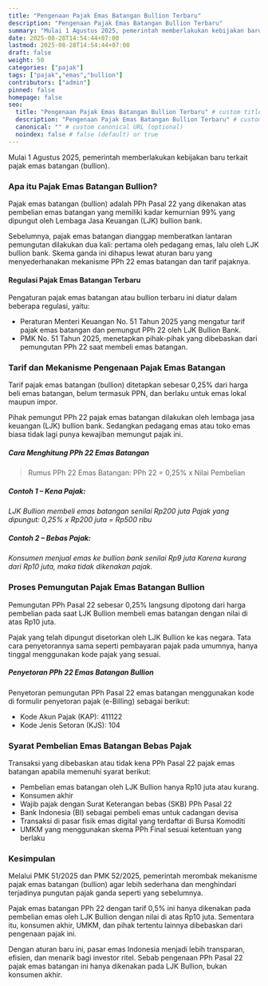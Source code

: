 ```yaml
---
title: "Pengenaan Pajak Emas Batangan Bullion Terbaru"
description: "Pengenaan Pajak Emas Batangan Bullion Terbaru"
summary: "Mulai 1 Agustus 2025, pemerintah memberlakukan kebijakan baru terkait pajak emas batangan (bullion). Pajak emas batangan (bullion) adalah PPh Pasal 22 yang dikenakan atas pembelian emas batangan yang memiliki kadar kemurnian 99% yang dipungut oleh Lembaga Jasa Keuangan (LJK) bullion bank."
date: 2025-08-28T14:54:44+07:00
lastmod: 2025-08-28T14:54:44+07:00
draft: false
weight: 50
categories: ["pajak"]
tags: ["pajak","emas","bullion"]
contributors: ["admin"]
pinned: false
homepage: false
seo:
  title: "Pengenaan Pajak Emas Batangan Bullion Terbaru" # custom title (optional)
  description: "Pengenaan Pajak Emas Batangan Bullion Terbaru" # custom description (recommended)
  canonical: "" # custom canonical URL (optional)
  noindex: false # false (default) or true
---
```


Mulai 1 Agustus 2025, pemerintah memberlakukan kebijakan baru terkait pajak emas batangan (bullion).

### Apa itu Pajak Emas Batangan Bullion?

Pajak emas batangan (bullion) adalah PPh Pasal 22 yang dikenakan atas pembelian emas batangan yang memiliki kadar kemurnian 99% yang dipungut oleh Lembaga Jasa Keuangan (LJK) bullion bank.

Sebelumnya, pajak emas batangan dianggap memberatkan lantaran pemungutan dilakukan dua kali: pertama oleh pedagang emas, lalu oleh LJK bullion bank. Skema ganda ini dihapus lewat aturan baru yang menyederhanakan mekanisme PPh 22 emas batangan dan tarif pajaknya.

#### Regulasi Pajak Emas Batangan Terbaru

Pengaturan pajak emas batangan atau bullion terbaru ini diatur dalam beberapa regulasi, yaitu:
- Peraturan Menteri Keuangan No. 51 Tahun 2025 yang mengatur tarif pajak emas batangan dan pemungut PPh 22 oleh LJK Bullion Bank.
- PMK No. 51 Tahun 2025, menetapkan pihak-pihak yang dibebaskan dari pemungutan PPh 22 saat membeli emas batangan.

### Tarif dan Mekanisme Pengenaan Pajak Emas Batangan

Tarif pajak emas batangan (bullion) ditetapkan sebesar 0,25% dari harga beli emas batangan, belum termasuk PPN, dan berlaku untuk emas lokal maupun impor.

Pihak pemungut PPh 22 pajak emas batangan dilakukan oleh lembaga jasa keuangan (LJK) bullion bank. Sedangkan pedagang emas atau toko emas biasa tidak lagi punya kewajiban memungut pajak ini.

##### Cara Menghitung PPh 22 Emas Batangan
> Rumus PPh 22 Emas Batangan: PPh 22 = 0,25% x Nilai Pembelian

##### Contoh 1 – Kena Pajak:

_LJK Bullion membeli emas batangan senilai Rp200 juta_
_Pajak yang dipungut: 0,25% x Rp200 juta = Rp500 ribu_

##### Contoh 2 – Bebas Pajak:

_Konsumen menjual emas ke bullion bank senilai Rp9 juta_
_Karena kurang dari Rp10 juta, maka tidak dikenakan pajak._

### Proses Pemungutan Pajak Emas Batangan Bullion

Pemungutan PPh Pasal 22 sebesar 0,25% langsung dipotong dari harga pembelian pada saat LJK Bullion membeli emas batangan dengan nilai di atas Rp10 juta.

Pajak yang telah dipungut disetorkan oleh LJK Bullion ke kas negara. Tata cara penyetorannya sama seperti pembayaran pajak pada umumnya, hanya tinggal menggunakan kode pajak yang sesuai.

##### Penyetoran PPh 22 Emas Batangan Bullion

Penyetoran pemungutan PPh Pasal 22 emas batangan menggunakan kode di formulir penyetoran pajak (e-Billing) sebagai berikut:
- Kode Akun Pajak (KAP): 411122
- Kode Jenis Setoran (KJS): 104

### Syarat Pembelian Emas Batangan Bebas Pajak

Transaksi yang dibebaskan atau tidak kena PPh Pasal 22 pajak emas batangan apabila memenuhi syarat berikut:
- Pembelian emas batangan oleh LJK Bullion hanya Rp10 juta atau kurang.
- Konsumen akhir
- Wajib pajak dengan Surat Keterangan bebas (SKB) PPh Pasal 22
- Bank Indonesia (BI) sebagai pembeli emas untuk cadangan devisa
- Transaksi di pasar fisik emas digital yang terdaftar di Bursa Komoditi
- UMKM yang menggunakan skema PPh Final sesuai ketentuan yang berlaku

### Kesimpulan

Melalui PMK 51/2025 dan PMK 52/2025, pemerintah merombak mekanisme pajak emas batangan (bullion) agar lebih sederhana dan menghindari terjadinya pungutan pajak ganda seperti yang sebelumnya.

Pajak emas batangan PPh 22 dengan tarif 0,5% ini hanya dikenakan pada pembelian emas oleh LJK Bullion dengan nilai di atas Rp10 juta. Sementara itu, konsumen akhir, UMKM, dan pihak tertentu lainnya dibebaskan dari pengenaan pajak ini.

Dengan aturan baru ini, pasar emas Indonesia menjadi lebih transparan, efisien, dan menarik bagi investor ritel. Sebab pengenaan PPh Pasal 22 pajak emas batangan ini hanya dikenakan pada LJK Bullion, bukan konsumen akhir.
